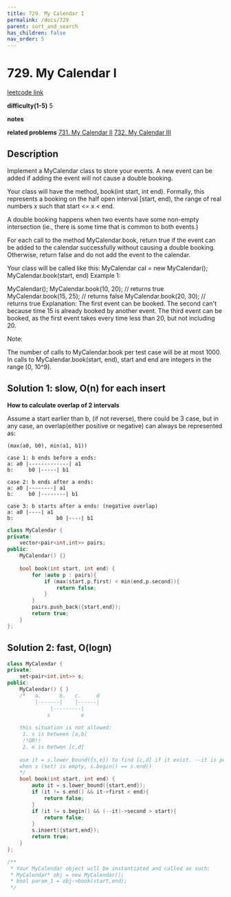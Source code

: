 ```yaml
---
title: 729. My Calendar I
permalink: /docs/729
parent: sort_and_search
has_children: false
nav_order: 5
---
```

# 729. My Calendar I
[leetcode link](https://leetcode.com/problems/my-calendar-i/)

**difficulty(1-5)** 
5

**notes**   

**related problems**
[731. My Calendar II](/docs/731)
[732. My Calendar III](/docs/732)

## Description
Implement a MyCalendar class to store your events. A new event can be added if adding the event will not cause a double booking.

Your class will have the method, book(int start, int end). Formally, this represents a booking on the half open interval [start, end), the range of real numbers x such that start <= x < end.

A double booking happens when two events have some non-empty intersection (ie., there is some time that is common to both events.)

For each call to the method MyCalendar.book, return true if the event can be added to the calendar successfully without causing a double booking. Otherwise, return false and do not add the event to the calendar.

Your class will be called like this: MyCalendar cal = new MyCalendar(); MyCalendar.book(start, end)
Example 1:

MyCalendar();
MyCalendar.book(10, 20); // returns true
MyCalendar.book(15, 25); // returns false
MyCalendar.book(20, 30); // returns true
Explanation: 
The first event can be booked.  The second can't because time 15 is already booked by another event.
The third event can be booked, as the first event takes every time less than 20, but not including 20.
 

Note:

The number of calls to MyCalendar.book per test case will be at most 1000.
In calls to MyCalendar.book(start, end), start and end are integers in the range [0, 10^9].
 

## Solution 1: slow, O(n) for each insert
**How to calculate overlap of 2 intervals**

Assume a start earlier than b, (if not reverse), there could be 3 case, but in any case, an overlap(either positive or negative) can always be represented as:

`(max(a0, b0), min(a1, b1))`

```
case 1: b ends before a ends:
a: a0 |-------------| a1
b:     b0 |-----| b1

case 2: b ends after a ends:
a: a0 |--------| a1
b:     b0 |--------| b1

case 3: b starts after a ends: (negative overlap)
a: a0 |----| a1
b:              b0 |----| b1
```

```c++
class MyCalendar {
private:
    vector<pair<int,int>> pairs;
public:
    MyCalendar() {}
    
    bool book(int start, int end) {
        for (auto p : pairs){
            if (max(start,p.first) < min(end,p.second)){
                return false;
            }
        }
        pairs.push_back({start,end});
        return true;
    }
};
```
## Solution 2: fast, O(logn)

```c++
class MyCalendar {
private:
    set<pair<int,int>> s;
public:
    MyCalendar() { }
    /*   a.      b.   c.     d
         |-------|    |------|
              |---------|
             s          e
             
    this situation is not allowed:
     1. s is between [a,b]
     !!OR!!
     2. e is betwen [c,d]
     
    use it = s.lower_bound({s,e}) to find [c,d] if it exist. --it is pointing to [a,b]
    when s (set) is empty, s.begin() == s.end()
    */
    bool book(int start, int end) {
        auto it = s.lower_bound({start,end});
        if (it != s.end() && it->first < end){
            return false;
        }
        if (it != s.begin() && (--it)->second > start){
            return false;
        }
        s.insert({start,end});
        return true;
    }
};

/**
 * Your MyCalendar object will be instantiated and called as such:
 * MyCalendar* obj = new MyCalendar();
 * bool param_1 = obj->book(start,end);
 */
```


<!-- 
Default label
{: .label }

Blue label
{: .label .label-blue }

Stable
{: .label .label-green }

New release
{: .label .label-purple }

Coming soon
{: .label .label-yellow }

Deprecated
{: .label .label-red } -->
